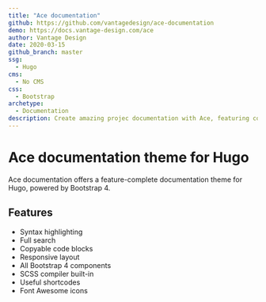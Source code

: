 ```yaml
---
title: "Ace documentation"
github: https://github.com/vantagedesign/ace-documentation
demo: https://docs.vantage-design.com/ace
author: Vantage Design
date: 2020-03-15
github_branch: master
ssg:
  - Hugo
cms:
  - No CMS
css:
  - Bootstrap
archetype:
  - Documentation
description: Create amazing projec documentation with Ace, featuring code highlighting, full search, Bootstrap components, and more.
---
```


# Ace documentation theme for Hugo

Ace documentation offers a feature-complete documentation theme for Hugo, powered by Bootstrap 4. 

## Features

* Syntax highlighting
* Full search
* Copyable code blocks
* Responsive layout
* All Bootstrap 4 components
* SCSS compiler built-in
* Useful shortcodes
* Font Awesome icons